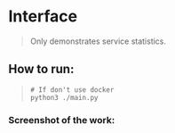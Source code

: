 # Interface

> Only demonstrates service statistics.

## How to run:
> ```shell
> # If don't use docker
> python3 ./main.py
> ```

### Screenshot of the work:

